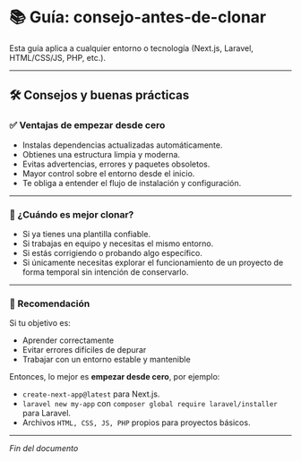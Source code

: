# 📚 Guía: consejo-antes-de-clonar

Esta guía aplica a cualquier entorno o tecnología (Next.js, Laravel, HTML/CSS/JS, PHP, etc.).

---

## 🛠️ Consejos y buenas prácticas

### ✅ Ventajas de empezar desde cero

- Instalas dependencias actualizadas automáticamente.
- Obtienes una estructura limpia y moderna.
- Evitas advertencias, errores y paquetes obsoletos.
- Mayor control sobre el entorno desde el inicio.
- Te obliga a entender el flujo de instalación y configuración.

---

### 🤔 ¿Cuándo es mejor clonar?

- Si ya tienes una plantilla confiable.
- Si trabajas en equipo y necesitas el mismo entorno.
- Si estás corrigiendo o probando algo específico.
- Si únicamente necesitas explorar el funcionamiento de un proyecto de forma temporal sin intención de conservarlo.

---

### 🧠 Recomendación

Si tu objetivo es:

- Aprender correctamente
- Evitar errores difíciles de depurar
- Trabajar con un entorno estable y mantenible

Entonces, lo mejor es **empezar desde cero**, por ejemplo:

- `create-next-app@latest` para Next.js.
- `laravel new my-app` con `composer global require laravel/installer` para Laravel.
- Archivos `HTML, CSS, JS, PHP` propios para proyectos básicos.

---

*Fin del documento*
